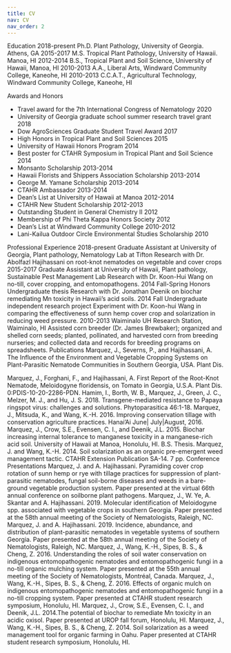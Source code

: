 ```yaml
---
title: CV
nav: CV
nav_order: 2
---
```


Education
2018-present	Ph.D. Plant Pathology, University of Georgia. Athens, GA
2015-2017	M.S. Tropical Plant Pathology, University of Hawaii. Manoa, HI
2012-2014		B.S., Tropical Plant and Soil Science, University of Hawaii, Manoa, HI
2010-2013		A.A., Liberal Arts, Windward Community College, Kaneohe, HI
2010-2013	C.C.A.T., Agricultural Technology, Windward Community College, Kaneohe, HI

Awards and Honors	
 
-	Travel award for the 7th International Congress of Nematology 2020
-	University of Georgia graduate school summer research travel grant 2018
-	Dow AgroSciences Graduate Student Travel Award 2017
-	High Honors in Tropical Plant and Soil Sciences 2015
-	University of Hawaii Honors Program 2014 
-	Best poster for CTAHR Symposium in Tropical Plant and Soil Science 2014
-	Monsanto Scholarship 2013-2014
-	Hawaii Florists and Shippers Association Scholarship 2013-2014
-	George M. Yamane Scholarship 2013-2014 
-	CTAHR Ambassador 2013-2014
-	Dean’s List at University of Hawaii at Manoa 2012-2014
-	CTAHR New Student Scholarship 2012-2013
-	Outstanding Student in General Chemistry II 2012
-	Membership of Phi Theta Kappa Honors Society 2012
-	Dean’s List at Windward Community College 2010-2012
-   Lani-Kailua Outdoor Circle Environmental Studies Scholarship 2010 

Professional Experience
2018-present           Graduate Assistant at University of Georgia, Plant pathology, Nematology Lab at Tifton
		      Research with Dr. Abolfazl Hajihassani on root-knot nematodes on vegetable and cover crops
2015-2017                 Graduate Assistant at University of Hawaii, Plant pathology, Sustainable Pest Management Lab
     Research with Dr. Koon-Hui Wang on no-till, cover cropping, and entomopathogens.
2014 Fall-Spring    Honors Undergraduate thesis 
			     Research with Dr. Jonathan Deenik on biochar remediating Mn toxicity in Hawaii’s acid soils.
2014 Fall                  Undergraduate independent research project
	Experiment with Dr. Koon-hui Wang in comparing the effectiveness of sunn hemp cover crop and solarization in reducing weed pressure.
2010-2013                 Waiminalo UH Research Station, Waiminalo, HI
Assisted corn breeder (Dr. James Brewbaker); organized and shelled corn seeds; planted,   pollinated, and harvested corn from breeding nurseries; and collected data and records for breeding programs on spreadsheets.
Publications
Marquez, J., Severns, P., and Hajihassani, A. The Influence of the Environment and Vegetable Cropping Systems on Plant-Parasitic Nematode Communities in Southern Georgia, USA. Plant Dis.

Marquez, J., Forghani, F., and Hajihassani, A. First Report of the Root-Knot Nematode, Meloidogyne floridensis, on Tomato in Georgia, U.S.A. Plant Dis. 0:PDIS-10-20-2286-PDN.
Hamim, I., Borth, W. B., Marquez, J., Green, J. C., Melzer, M. J., and Hu, J. S. 2018. Transgene-mediated resistance to Papaya ringspot virus: challenges and solutions. Phytoparasitica 46:1-18. 
Marquez, J., Mitsuda, K., and Wang, K.-H. 2016. Improving conservation tillage with conservation agriculture practices. Hanai’Ai June| July|August, 2016.
Marquez, J., Crow, S.E., Evensen, C. I., and Deenik, J.L. 2015. Biochar increasing internal tolerance to manganese toxicity in a manganese-rich acid soil. University of Hawaii at Manoa, Honolulu, HI. B.S. Thesis.
Marquez, J. and Wang, K.-H. 2014. Soil solarization as an organic pre-emergent weed management tactic. CTAHR Extension Publication SA-14. 7 pp.
Conference Presentations
Marquez, J. and A. Hajihassani. Pyramiding cover crop rotation of sunn hemp or rye with tillage practices for suppression of plant-parasitic nematodes, fungal soil-borne diseases and weeds in a bare-ground vegetable production system. Paper presented at the virtual 66th annual conference on soilborne plant pathogens.
Marquez, J., W. Ye, A. Skantar and A. Hajihassani. 2019. Molecular identification of Meloidogyne spp. associated with vegetable crops in southern Georgia. Paper presented at the 58th annual meeting of the Society of Nematologists, Raleigh, NC.
Marquez, J. and A. Hajihassani. 2019. Incidence, abundance, and distribution of plant-parasitic nematodes in vegetable systems of southern Georgia. Paper presented at the 58th annual meeting of the Society of Nematologists, Raleigh, NC.
Marquez, J., Wang, K.-H., Sipes, B. S., & Cheng, Z. 2016. Understanding the roles of soil water conservation on indigenous entomopathogenic nematodes and entomopathogenic fungi in a no-till organic mulching system. Paper presented at the 55th annual meeting of the Society of Nematologists, Montréal, Canada.
Marquez, J., Wang, K.-H., Sipes, B. S., & Cheng, Z. 2016. Effects of organic mulch on indigenous entomopathogenic nematodes and entomopathogenic fungi in a no-till cropping system. Paper presented at CTAHR student research symposium, Honolulu, HI.
Marquez, J., Crow, S.E., Evensen, C. I., and Deenik, J.L. 2014.The potential of biochar to remediate Mn toxicity in an acidic oxisol. Paper presented at UROP fall forum, Honolulu, HI.
Marquez, J., Wang, K.-H., Sipes, B. S., & Cheng, Z. 2014. Soil solarization as a weed management tool for organic farming in Oahu. Paper presented at CTAHR student research symposium, Honolulu, HI.
